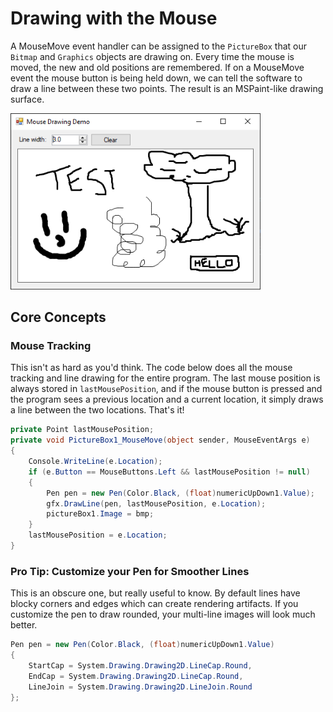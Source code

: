 # Drawing with the Mouse
A MouseMove event handler can be assigned to the `PictureBox` that our `Bitmap` and `Graphics` objects are drawing on. Every time the mouse is moved, the new and old positions are remembered. If on a MouseMove event the mouse button is being held down, we can tell the software to draw a line between these two points. The result is an MSPaint-like drawing surface.

<a href="screenshot.png"><img src="screenshot.png" width="400"></a>

## Core Concepts

### Mouse Tracking
This isn't as hard as you'd think. The code below does all the mouse tracking and line drawing for the entire program. The last mouse position is always stored in `lastMousePosition`, and if the mouse button is pressed and the program sees a previous location and a current location, it simply draws a line between the two locations. That's it!

```cs
private Point lastMousePosition;
private void PictureBox1_MouseMove(object sender, MouseEventArgs e)
{
    Console.WriteLine(e.Location);
    if (e.Button == MouseButtons.Left && lastMousePosition != null)
    {
        Pen pen = new Pen(Color.Black, (float)numericUpDown1.Value);
        gfx.DrawLine(pen, lastMousePosition, e.Location);
        pictureBox1.Image = bmp;
    }
    lastMousePosition = e.Location;
}
```

### Pro Tip: Customize your Pen for Smoother Lines
This is an obscure one, but really useful to know. By default lines have blocky corners and edges which can create rendering artifacts. If you customize the pen to draw rounded, your multi-line images will look much better.

```cs
Pen pen = new Pen(Color.Black, (float)numericUpDown1.Value)
{
    StartCap = System.Drawing.Drawing2D.LineCap.Round,
    EndCap = System.Drawing.Drawing2D.LineCap.Round,
    LineJoin = System.Drawing.Drawing2D.LineJoin.Round
};
```